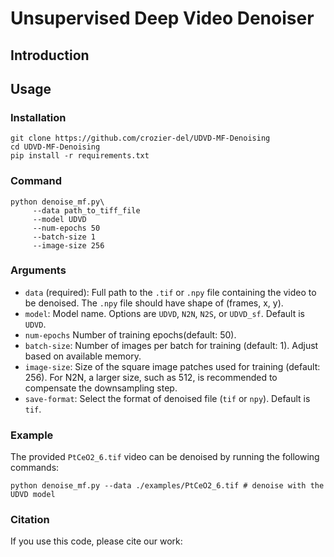 # Unsupervised Deep Video Denoiser


## Introduction



## Usage
### Installation
```shell
git clone https://github.com/crozier-del/UDVD-MF-Denoising
cd UDVD-MF-Denoising
pip install -r requirements.txt

```

### Command
```shell
python denoise_mf.py\
     --data path_to_tiff_file 
     --model UDVD 
     --num-epochs 50
     --batch-size 1
     --image-size 256
```
### Arguments
* `data` (required): Full path to the `.tif` or `.npy` file containing the video to be denoised. The `.npy` file should have shape of (frames, x, y).
* `model`: Model name. Options are `UDVD`, `N2N`, `N2S`, or `UDVD_sf`. Default is `UDVD`.
* `num-epochs` Number of training epochs(default: 50).
* `batch-size`: Number of images per batch for training (default: 1). Adjust based on available memory.
* `image-size`: Size of the square image patches used for training (default: 256). For N2N, a larger size, such as 512, is recommended to compensate the downsampling step.
* `save-format`: Select the format of denoised file (`tif` or `npy`). Default is `tif`.

### Example

The provided `PtCeO2_6.tif` video can be denoised by running the following commands:

```shell
python denoise_mf.py --data ./examples/PtCeO2_6.tif # denoise with the UDVD model
```

### Citation

If you use this code, please cite our work:
